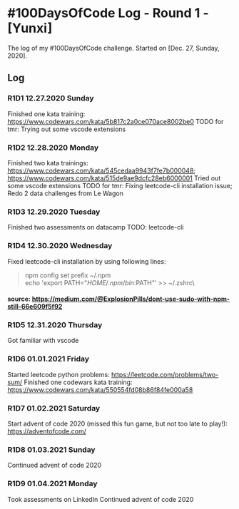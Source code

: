 # #100DaysOfCode Log - Round 1 - [Yunxi]

The log of my #100DaysOfCode challenge. Started on [Dec. 27, Sunday, 2020].

## Log

### R1D1 12.27.2020 Sunday
Finished one kata training: https://www.codewars.com/kata/5b817c2a0ce070ace8002be0
TODO for tmr: Trying out some vscode extensions

### R1D2 12.28.2020 Monday
Finished two kata trainings: https://www.codewars.com/kata/545cedaa9943f7fe7b000048; https://www.codewars.com/kata/515de9ae9dcfc28eb6000001
Tried out some vscode extensions
TODO for tmr: Fixing leetcode-cli installation issue; Redo 2 data challenges from Le Wagon

### R1D3 12.29.2020 Tuesday
Finished two assessments on datacamp
TODO: leetcode-cli

### R1D4 12.30.2020 Wednesday
Fixed leetcode-cli installation by using following lines:
> npm config set prefix ~/.npm\
> echo 'export PATH="$HOME/.npm/bin:$PATH"' >> ~/.zshrc\
#### source: https://medium.com/@ExplosionPills/dont-use-sudo-with-npm-still-66e609f5f92

### R1D5 12.31.2020 Thursday
Got familiar with vscode

### R1D6 01.01.2021 Friday
Started leetcode python problems: https://leetcode.com/problems/two-sum/
Finished one codewars kata training: https://www.codewars.com/kata/550554fd08b86f84fe000a58

### R1D7 01.02.2021 Saturday
Start advent of code 2020 (missed this fun game, but not too late to play!): https://adventofcode.com/

### R1D8 01.03.2021 Sunday
Continued advent of code 2020

### R1D9 01.04.2021 Monday
Took assessments on LinkedIn
Continued advent of code 2020
